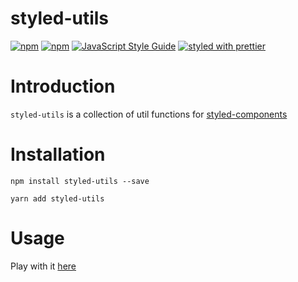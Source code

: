 # styled-utils

[![npm](https://img.shields.io/npm/dm/styled-utils.svg)](https://www.npmjs.com/package/styled-utils)
[![npm](https://img.shields.io/npm/v/styled-utils.svg)](https://www.npmjs.com/package/styled-utils)
[![JavaScript Style Guide](https://img.shields.io/badge/code_style-standard-brightgreen.svg)](https://standardjs.com)
[![styled with prettier](https://img.shields.io/badge/styled_with-prettier-ff69b4.svg)](https://github.com/prettier/prettier)

# Introduction
`styled-utils` is a collection of util functions for [styled-components](https://github.com/styled-components/styled-components)

# Installation

```
npm install styled-utils --save
```
```
yarn add styled-utils
```

# Usage

Play with it [here](#)